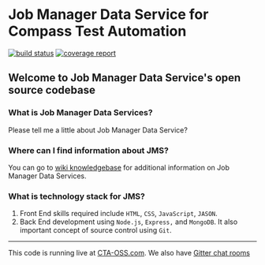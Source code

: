 # Job Manager Data Service for Compass Test Automation
[![build status](https://git.sami.int.thomsonreuters.com/compass/cta-app-jobmangerdataservice/badges/master/build.svg)](https://git.sami.int.thomsonreuters.com/compass/cta-app-jobmangerdataservice/commits/master)
[![coverage report](https://git.sami.int.thomsonreuters.com/compass/cta-app-jobmangerdataservice/badges/master/coverage.svg)](https://git.sami.int.thomsonreuters.com/compass/cta-app-jobmangerdataservice/commits/master)


## Welcome to Job Manager Data Service's open source codebase

### What is Job Manager Data Services?
Please tell me a little about Job Manager Data Service?

### Where can I find information about JMS?
 You can go to [wiki knowledgebase](https://git.sami.int.thomsonreuters.com/compass/cta-app-jobmanagerdataservice/wikis/home) for additional information on Job Manager Data Services.


### What is technology stack for JMS?
 1. Front End skills required include `HTML`, `CSS`, `JavaScript`, `JASON`.
 2. Back End development using `Node.js`, `Express,` and `MongoDB`. It also important concept of source control using `Git`.
 

---

This code is running live at [CTA-OSS.com](https://www.). We also have [Gitter chat rooms](https://git.sami.int.thomsonreuters.com/compass/cta) 

